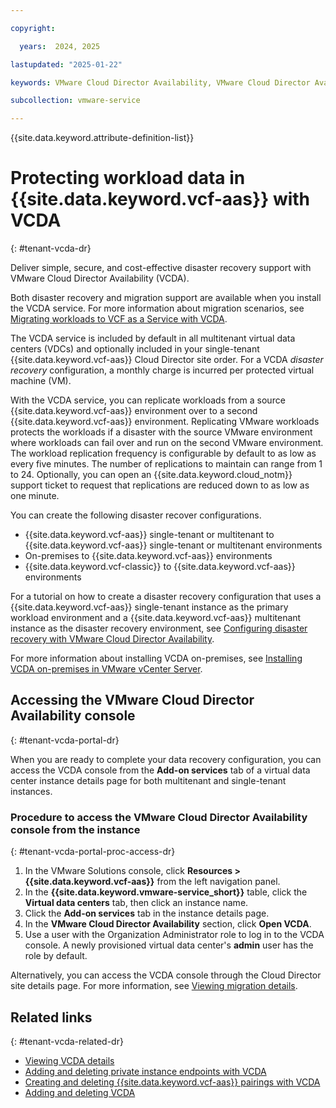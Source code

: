 ```yaml
---

copyright:

  years:  2024, 2025

lastupdated: "2025-01-22"

keywords: VMware Cloud Director Availability, VMware Cloud Director Availability disaster recovery

subcollection: vmware-service

---
```


{{site.data.keyword.attribute-definition-list}}

# Protecting workload data in {{site.data.keyword.vcf-aas}} with VCDA
{: #tenant-vcda-dr}

Deliver simple, secure, and cost-effective disaster recovery support with VMware Cloud Director Availability (VCDA).

Both disaster recovery and migration support are available when you install the VCDA service. For more information about migration scenarios, see [Migrating workloads to VCF as a Service with VCDA](/docs/vmware-service?topic=vmware-service-tenant-vcda).

The VCDA service is included by default in all multitenant virtual data centers (VDCs) and optionally included in your single-tenant {{site.data.keyword.vcf-aas}} Cloud Director site order. For a VCDA *disaster recovery* configuration, a monthly charge is incurred per protected virtual machine (VM).

With the VCDA service, you can replicate workloads from a source {{site.data.keyword.vcf-aas}} environment over to a second {{site.data.keyword.vcf-aas}} environment. Replicating VMware workloads protects the workloads if a disaster with the source VMware environment where workloads can fail over and run on the second VMware environment. The workload replication frequency is configurable by default to as low as every five minutes. The number of replications to maintain can range from 1 to 24. Optionally, you can open an {{site.data.keyword.cloud_notm}} support ticket to request that replications are reduced down to as low as one minute.

You can create the following disaster recover configurations.
  
* {{site.data.keyword.vcf-aas}} single-tenant or multitenant to {{site.data.keyword.vcf-aas}} single-tenant or multitenant environments
* On-premises to {{site.data.keyword.vcf-aas}} environments
* {{site.data.keyword.vcf-classic}} to {{site.data.keyword.vcf-aas}} environments

For a tutorial on how to create a disaster recovery configuration that uses a {{site.data.keyword.vcf-aas}} single-tenant instance as the primary workload environment and a {{site.data.keyword.vcf-aas}} multitenant instance as the disaster recovery environment, see [Configuring disaster recovery with VMware Cloud Director Availability](/docs/vmware-service?topic=vmware-service-vcda-creating-dr-config).

For more information about installing VCDA on-premises, see [Installing VCDA on-premises in VMware vCenter Server](/docs/vmware-service?topic=vmware-service-vcda-migrating).

## Accessing the VMware Cloud Director Availability console
{: #tenant-vcda-portal-dr}

When you are ready to complete your data recovery configuration, you can access the VCDA console from the **Add-on services** tab of a virtual data center instance details page for both multitenant and single-tenant instances.

### Procedure to access the VMware Cloud Director Availability console from the instance
{: #tenant-vcda-portal-proc-access-dr}

1. In the VMware Solutions console, click **Resources > {{site.data.keyword.vcf-aas}}** from the left navigation panel.
2. In the **{{site.data.keyword.vmware-service_short}}** table, click the **Virtual data centers** tab, then click an instance name.
3. Click the **Add-on services** tab in the instance details page.
4. In the **VMware Cloud Director Availability** section, click **Open VCDA**.
6. Use a user with the Organization Administrator role to log in to the VCDA console. A newly provisioned virtual data center's **admin** user has the role by default.

Alternatively, you can access the VCDA console through the Cloud Director site details page. For more information, see [Viewing migration details](/docs/vmware-service?topic=vmware-service-vcda-viewing).

## Related links
{: #tenant-vcda-related-dr}

* [Viewing VCDA details](/docs/vmware-service?topic=vmware-service-vcda-viewing)
* [Adding and deleting private instance endpoints with VCDA](/docs/vmware-service?topic=vmware-service-vcda-adding-deleting-private-ep)
* [Creating and deleting {{site.data.keyword.vcf-aas}} pairings with VCDA](/docs/vmware-service?topic=vmware-service-vcda-creating-deleting-vmaas-pairing)
* [Adding and deleting VCDA](/docs/vmware-service?topic=vmware-service-vcda-adding-deleting)
